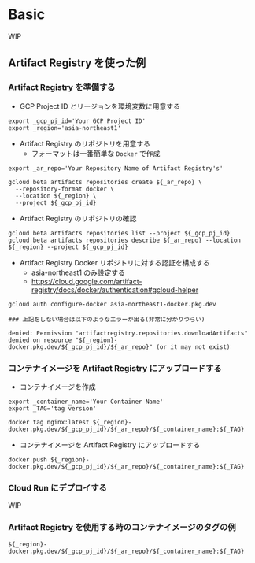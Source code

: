 # Basic

WIP


## Artifact Registry を使った例

### Artifact Registry を準備する

+ GCP Project ID とリージョンを環境変数に用意する

```
export _gcp_pj_id='Your GCP Project ID'
export _region='asia-northeast1'
```

+ Artifact Registry のリポジトリを用意する
  + フォーマットは一番簡単な `Docker` で作成

```
export _ar_repo='Your Repository Name of Artifact Registry's'
```
```
gcloud beta artifacts repositories create ${_ar_repo} \
  --repository-format docker \
  --location ${_region} \
  --project ${_gcp_pj_id}
```

+ Artifact Registry のリポジトリの確認

```
gcloud beta artifacts repositories list --project ${_gcp_pj_id}
gcloud beta artifacts repositories describe ${_ar_repo} --location ${_region} --project ${_gcp_pj_id}
```

+ Artifact Registry Docker リポジトリに対する認証を構成する
  + asia-northeast1 のみ設定する
  + https://cloud.google.com/artifact-registry/docs/docker/authentication#gcloud-helper

```
gcloud auth configure-docker asia-northeast1-docker.pkg.dev
```
```
### 上記をしない場合は以下のようなエラーが出る(非常に分かりづらい)

denied: Permission "artifactregistry.repositories.downloadArtifacts" denied on resource "${_region}-docker.pkg.dev/${_gcp_pj_id}/${_ar_repo}" (or it may not exist)
```


### コンテナイメージを Artifact Registry にアップロードする

+ コンテナイメージを作成

```
export _container_name='Your Container Name'
export _TAG='tag version'
```
```
docker tag nginx:latest ${_region}-docker.pkg.dev/${_gcp_pj_id}/${_ar_repo}/${_container_name}:${_TAG}
```

+ コンテナイメージを Artifact Registry にアップロードする

```
docker push ${_region}-docker.pkg.dev/${_gcp_pj_id}/${_ar_repo}/${_container_name}:${_TAG}
```

### Cloud Run にデプロイする

WIP








### Artifact Registry を使用する時のコンテナイメージのタグの例

```
${_region}-docker.pkg.dev/${_gcp_pj_id}/${_ar_repo}/${_container_name}:${_TAG}
```
